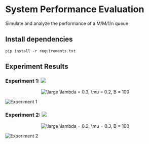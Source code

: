 # System Performance Evaluation
Simulate and analyze the performance of a M/M/1/n queue

## Install dependencies

```
pip install -r requirements.txt
```



## Experiment Results

### Experiment 1: ![](https://latex.codecogs.com/svg.latex?\large&space;\lambda&space;>&space;\mu)
<p align="center">
  <img src="https://latex.codecogs.com/svg.latex?\large&space;\lambda&space;=&space;0.3,&space;\mu&space;=&space;0.2,&space;B&space;=&space;100" title="\large \lambda = 0.3, \mu = 0.2, B = 100" />
</p>

![Experiment 1](https://raw.githubusercontent.com/dangne/System-Performance-Evaluation/master/img/experiment1.png)

### Experiment 2: ![](https://latex.codecogs.com/svg.latex?\large&space;\lambda&space;<&space;\mu)

<p align="center">
  <img src="https://latex.codecogs.com/svg.latex?\large&space;\lambda&space;=&space;0.2,&space;\mu&space;=&space;0.3,&space;B&space;=&space;100" title="\large \lambda = 0.2, \mu = 0.3, B = 100" />
</p>

![Experiment 2](https://raw.githubusercontent.com/dangne/System-Performance-Evaluation/master/img/experiment2.png)
